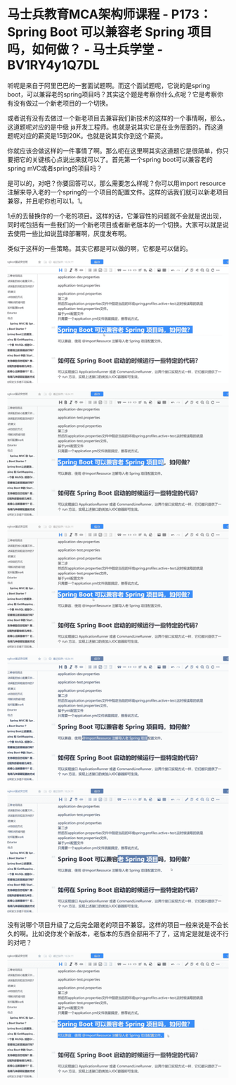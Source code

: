 # 马士兵教育MCA架构师课程 - P173：Spring Boot 可以兼容老 Spring 项目吗，如何做？ - 马士兵学堂 - BV1RY4y1Q7DL

听呢是来自于阿里巴巴的一套面试题啊。而这个面试题呢，它说的是spring boot，可以兼容老的spring项目吗？其实这个题是考察你什么点呢？它是考察你有没有做过一个新老项目的一个切换。

或者说有没有去做过一个新老项目去兼容我们新技术的这样的一个事情啊，那么。这道题呢对应的是中级 ja开发工程师。也就是说其实它是在业务层面的。而这道题呢对应的薪资是15到20K。也就是说其实你到这个薪资。

你就应该会做这样的一件事情了啊。那么呃在这里啊其实这道题它是很简单，你只要把它的关键核心点说出来就可以了。首先第一个spring boot可以兼容老的spring mVC或者spring的项目吗？

是可以的，对吧？你要回答可以，那么需要怎么样呢？你可以用import resource注解来导入老的一个spring的一个项目的配置文件。这样的话我们就可以新老项目兼容，并且呢你也可以1。1。

1点的去替换你的一个老的项目。这样的话，它兼容性的问题就不会就是说出现，同时呢包括有一些我们的一个新老项目或者新老版本的一个切换。大家可以就是说去使用一些比如说蓝绿部署啊，灰度发布啊。

类似于这样的一些策略。其实它都是可以做的啊，它都是可以做的。

![](img/fa6629d6ba6103ed42324a1eeabc69c8_1.png)

![](img/fa6629d6ba6103ed42324a1eeabc69c8_2.png)

![](img/fa6629d6ba6103ed42324a1eeabc69c8_3.png)

![](img/fa6629d6ba6103ed42324a1eeabc69c8_4.png)

![](img/fa6629d6ba6103ed42324a1eeabc69c8_5.png)

没有说哪个项目升级了之后完全跟老的项目不兼容。这样的项目一般来说是不会长久的啊。比如说你发个新版本，老版本的东西全部用不了了，这肯定是就是说不行的对吧？



![](img/fa6629d6ba6103ed42324a1eeabc69c8_7.png)